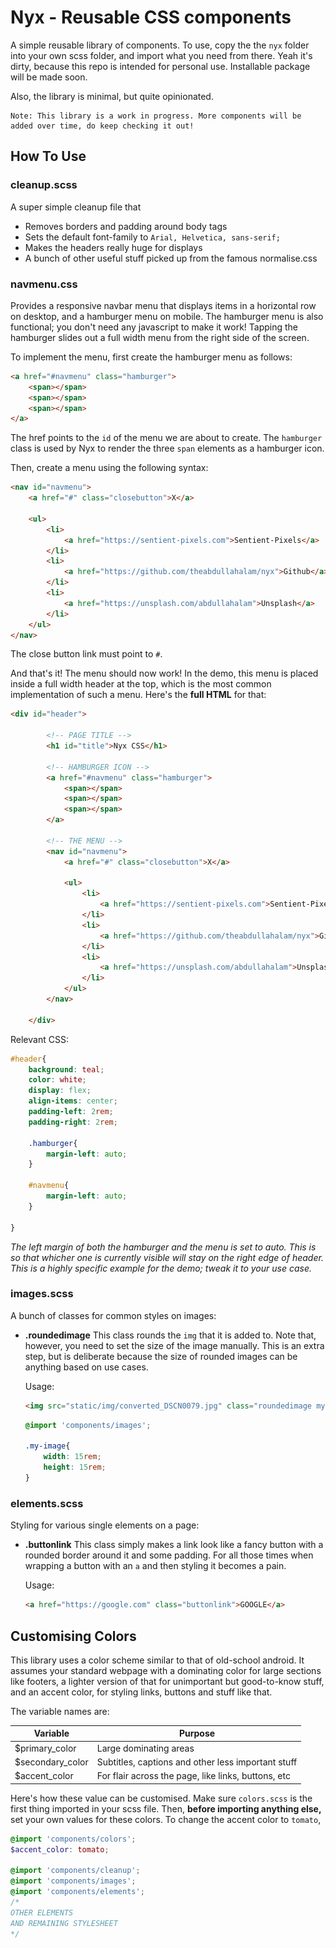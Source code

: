 # Nyx - Reusable CSS components
A simple reusable library of components. To use, copy the the `nyx` folder into your own scss folder, and import what you need from there. Yeah it's dirty, because this repo is intended for personal use. Installable package will be made soon.

Also, the library is minimal, but quite opinionated.

```
Note: This library is a work in progress. More components will be added over time, do keep checking it out!
```

## How To Use
### cleanup.scss
A super simple cleanup file that 
* Removes borders and padding around body tags
* Sets the default font-family to `Arial, Helvetica, sans-serif;`
* Makes the headers really huge for displays
* A bunch of other useful stuff picked up from the famous normalise.css

### navmenu.css
Provides a responsive navbar menu that displays items in a horizontal row on desktop, and a hamburger menu on mobile. The hamburger menu is also functional; you don't need any javascript to make it work! Tapping the hamburger slides out a full width menu from the right side of the screen. 

To implement the menu, first create the hamburger menu as follows:
```html
<a href="#navmenu" class="hamburger">
    <span></span>
    <span></span>
    <span></span>
</a>
```
The href points to the `id` of the menu we are about to create. The `hamburger` class is used by Nyx to render the three `span` elements as a hamburger icon.

Then, create a menu using the following syntax:
```html
<nav id="navmenu">
    <a href="#" class="closebutton">X</a>

    <ul>
        <li>
            <a href="https://sentient-pixels.com">Sentient-Pixels</a>
        </li>
        <li>
            <a href="https://github.com/theabdullahalam/nyx">Github</a>
        </li>
        <li>
            <a href="https://unsplash.com/abdullahalam">Unsplash</a>
        </li>                        
    </ul>
</nav>
```
The close button link must point to `#`.

And that's it! The menu should now work! In the demo, this menu is placed inside a full width header at the top, which is the most common implementation of such a menu. Here's the **full HTML** for that:

```html
<div id="header">

        <!-- PAGE TITLE -->
        <h1 id="title">Nyx CSS</h1>

        <!-- HAMBURGER ICON -->
        <a href="#navmenu" class="hamburger">
            <span></span>
            <span></span>
            <span></span>
        </a>

        <!-- THE MENU -->
        <nav id="navmenu">
            <a href="#" class="closebutton">X</a>

            <ul>
                <li>
                    <a href="https://sentient-pixels.com">Sentient-Pixels</a>
                </li>
                <li>
                    <a href="https://github.com/theabdullahalam/nyx">Github</a>
                </li>
                <li>
                    <a href="https://unsplash.com/abdullahalam">Unsplash</a>
                </li>                        
            </ul>
        </nav>
        
    </div>
```
Relevant CSS:
```scss
#header{
    background: teal;
    color: white;
    display: flex;
    align-items: center;
    padding-left: 2rem;
    padding-right: 2rem;    

    .hamburger{
        margin-left: auto;
    }

    #navmenu{
        margin-left: auto;
    }
    
}
```

*The left margin of both the hamburger and the menu is set to auto. This is so that whicher one is currently visible will stay on the right edge of header. This is a highly specific example for the demo; tweak it to your use case.*


### images.scss
A bunch of classes for common styles on images:

*   **.roundedimage**
    This class rounds the `img` that it is added to. Note that, however, you need to set the size of the image manually. This is an extra step, but is deliberate because the size of rounded images can be anything based on use cases.  

    Usage:
    ```html
    <img src="static/img/converted_DSCN0079.jpg" class="roundedimage my-image">
    ```
    ```scss
    @import 'components/images';

    .my-image{
        width: 15rem;
        height: 15rem;
    }
    ```

### elements.scss
Styling for various single elements on a page:

*   **.buttonlink**
    This class simply makes a link look like a fancy button with a rounded border around it and some padding. For all those times when wrapping a button with an `a` and then styling it becomes a pain.  

    Usage:
    ```html
    <a href="https://google.com" class="buttonlink">GOOGLE</a>
    ```

## Customising Colors
This library uses a color scheme similar to that of old-school android. It assumes your standard webpage with a dominating color for large sections like footers, a lighter version of that for unimportant but good-to-know stuff, and an accent color, for styling links, buttons and stuff like that.

The variable names are:

Variable | Purpose
---------|--------
$primary_color|Large dominating areas
$secondary_color|Subtitles, captions and other less important stuff
$accent_color|For flair across the page, like links, buttons, etc

Here's how these value can be customised. Make sure ``colors.scss`` is the first thing imported in your scss file. Then, **before importing anything else,** set your own values for these colors. To change the accent color to `tomato`,

```scss
@import 'components/colors';
$accent_color: tomato;

@import 'components/cleanup';
@import 'components/images';
@import 'components/elements';
/* 
OTHER ELEMENTS
AND REMAINING STYLESHEET
*/
```